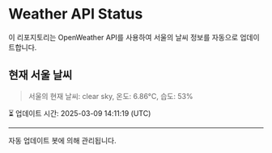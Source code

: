 
# Weather API Status

이 리포지토리는 OpenWeather API를 사용하여 서울의 날씨 정보를 자동으로 업데이트합니다.

## 현재 서울 날씨
> 서울의 현재 날씨: clear sky, 온도: 6.86°C, 습도: 53%

⏳ 업데이트 시간: 2025-03-09 14:11:19 (UTC)

---
자동 업데이트 봇에 의해 관리됩니다.
